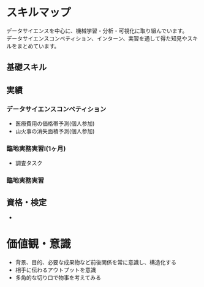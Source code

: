 # スキルマップ
データサイエンスを中心に、機械学習・分析・可視化に取り組んでいます。 <br>
データサイエンスコンペティション、インターン、実習を通して得た知見やスキルをまとめています。

## 基礎スキル

## 実績
### データサイエンスコンペティション
- 医療費用の価格帯予測(個人参加)
- 山火事の消失面積予測(個人参加)

### 臨地実務実習I(1ヶ月)
- 調査タスク

### 臨地実務実習

## 資格・検定
- 

# 価値観・意識
- 背景、目的、必要な成果物など前後関係を常に意識し、構造化する
- 相手に伝わるアウトプットを意識
- 多角的な切り口で物事を考えてみる
